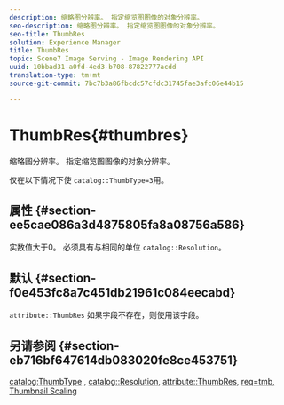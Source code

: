 ```yaml
---
description: 缩略图分辨率。 指定缩览图图像的对象分辨率。
seo-description: 缩略图分辨率。 指定缩览图图像的对象分辨率。
seo-title: ThumbRes
solution: Experience Manager
title: ThumbRes
topic: Scene7 Image Serving - Image Rendering API
uuid: 10bbad31-a0fd-4ed3-b708-87822777acdd
translation-type: tm+mt
source-git-commit: 7bc7b3a86fbcdc57cfdc31745fae3afc06e44b15

---
```



# ThumbRes{#thumbres}

缩略图分辨率。 指定缩览图图像的对象分辨率。

仅在以下情况下使 `catalog::ThumbType=3`用。

## 属性 {#section-ee5cae086a3d4875805fa8a08756a586}

实数值大于0。 必须具有与相同的单位 `catalog::Resolution`。

## 默认 {#section-f0e453fc8a7c451db21961c084eecabd}

`attribute::ThumbRes` 如果字段不存在，则使用该字段。

## 另请参阅 {#section-eb716bf647614db083020fe8ce453751}

[catalog:ThumbType](../../../../../../is-api/image-catalog/image-serving-api-ref/c-image-catalog-reference/c-image-svg-data-reference/c-image-data-reference/r-thumbtype-cat.md#reference-41149ddffc8749cba2f8d9c8e2611e03) , [catalog::Resolution](../../../../../../is-api/image-catalog/image-serving-api-ref/c-image-catalog-reference/c-image-svg-data-reference/c-image-data-reference/r-resolution-cat.md#reference-de489f5f36b64bd0831749546f8728e1), [attribute::ThumbRes](../../../../../../is-api/image-catalog/image-serving-api-ref/c-image-catalog-reference/c-attributes-reference/r-thumbres.md#reference-ac36cbbd0c8c433ebf7f515e54846501), [req=tmb](../../../../../../is-api/http-ref/image-serving-api-ref/c-http-protocol-reference/c-command-reference/r-req/r-req.md#reference-907cdb4a97034db7ad94695f25552e76)[, Thumbnail Scaling](../../../../../../is-api/http-ref/image-serving-api-ref/c-http-protocol-reference/c-notes-on-server-behavior/r-thumbnail-scaling.md#reference-0f71817f721d4913b34816758d69b07f)

